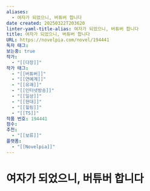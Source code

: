 ```yaml
---
aliases:
  - 여자가 되었으니, 버튜버 합니다
date created: 20250322T203620
linter-yaml-title-alias: 여자가 되었으니, 버튜버 합니다
title: 여자가 되었으니, 버튜버 합니다
URL: https://novelpia.com/novel/194441
독자 태그: 
보는중: true
작가:
  - "[[다장]]"
작가 태그:
  - "[[버튜버]]"
  - "[[연예계]]"
  - "[[유괘]]"
  - "[[인터넷방송]]"
  - "[[일상]]"
  - "[[현대]]"
  - "[[힐링]]"
  - "[[TS]]"
작품 번호: 194441
점수: 
추천:
  - "[[보류]]"
플랫폼:
  - "[[Novelpia]]"
---
```


# 여자가 되었으니, 버튜버 합니다

